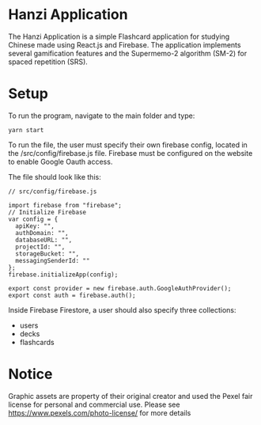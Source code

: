 # Hanzi Application

The Hanzi Application is a simple Flashcard application for studying Chinese made using React.js and Firebase. The application implements several gamification features and the Supermemo-2 algorithm (SM-2) for spaced repetition (SRS).

# Setup
To run the program, navigate to the main folder and type:

    yarn start

To run the file, the user must specify their own firebase config, located in the /src/config/firebase.js file. Firebase must be configured on the website to enable Google Oauth access. 

The file should look like this: 

    // src/config/firebase.js
    
    import firebase from "firebase";
    // Initialize Firebase
    var config = {
      apiKey: "",
      authDomain: "",
      databaseURL: "",
      projectId: "",
      storageBucket: "",
      messagingSenderId: ""
    };
    firebase.initializeApp(config);

    export const provider = new firebase.auth.GoogleAuthProvider();
    export const auth = firebase.auth();

Inside Firebase Firestore, a user should also specify three collections:
+ users
+ decks
+ flashcards

# Notice
Graphic assets are property of their original creator and used the Pexel fair license for personal and commercial use. Please see https://www.pexels.com/photo-license/ for more details
